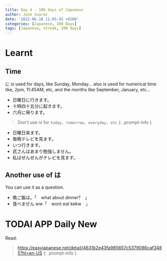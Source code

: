 ```yaml
---
title: Day 4 - 100 days of Japanese
author: Jose Suarez
date: '2022-06-18 11:05:45 +0200'
categories: [Japanese, 100 Days]
tags: [Japanese, streak, 100 days]
---
```


# Learnt

## Time

に is used for days, like Sunday, Monday... also is used for numerical time like, 2pm, 11:45AM, etc, and the months like September, January, etc...

* 日曜日に行きます。
* 十時四十五分に起きます。
* 六月に帰ります。

> Don't use ni for `today, tomorrow, everyday, etc`
{: .prompt-info }

* 日曜日来ます。
* 毎晩テレビを見ます。
* いつ行きます。
* 武さんはあまり勉強しません。
* 私はぜんぜんがテレビを見ます。

## Another use of は
You can use it as a question.

* 晩ご飯は。「　what about dinner?　」
* 食べません ww「　wont eat kekw　」


# TODAI APP Daily New
Read: 

> https://easyjapanese.net/detail/4631b2e43fa985657c5379086caf3485?hl=en-US
{: .prompt-info }